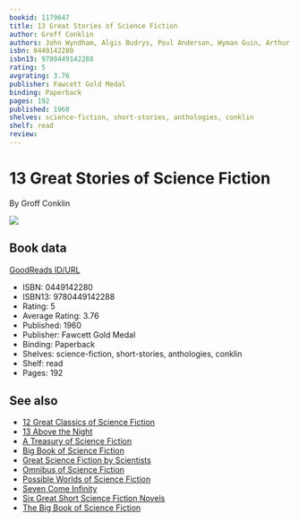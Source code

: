 ```yaml
---
bookid: 1179647
title: 13 Great Stories of Science Fiction
author: Groff Conklin
authors: John Wyndham, Algis Budrys, Poul Anderson, Wyman Guin, Arthur C. Clarke, William T. Powers, Alan Nelson, William Morrison, G.C. Edmondson, Damon Knight, Lion Miller, Theodore Sturgeon, Richard Gehman
isbn: 0449142280
isbn13: 9780449142288
rating: 5
avgrating: 3.76
publisher: Fawcett Gold Medal
binding: Paperback
pages: 192
published: 1960
shelves: science-fiction, short-stories, anthologies, conklin
shelf: read
review: 
---
```


# 13 Great Stories of Science Fiction

By Groff Conklin

![](https://i.gr-assets.com/images/S/compressed.photo.goodreads.com/books/1336448337l/1179647.jpg)

## Book data

[GoodReads ID/URL](https://www.goodreads.com/book/show/1179647)

- ISBN: 0449142280
- ISBN13: 9780449142288
- Rating: 5
- Average Rating: 3.76
- Published: 1960
- Publisher: Fawcett Gold Medal
- Binding: Paperback
- Shelves: science-fiction, short-stories, anthologies, conklin
- Shelf: read
- Pages: 192


## See also

- [12 Great Classics of Science Fiction](12_Great_Classics_of_Science_Fiction.md)
- [13 Above the Night](13_Above_the_Night.md)
- [A Treasury of Science Fiction](A_Treasury_of_Science_Fiction.md)
- [Big Book of Science Fiction](Big_Book_of_Science_Fiction.md)
- [Great Science Fiction by Scientists](Great_Science_Fiction_by_Scientists.md)
- [Omnibus of Science Fiction](Omnibus_of_Science_Fiction.md)
- [Possible Worlds of Science Fiction](Possible_Worlds_of_Science_Fiction.md)
- [Seven Come Infinity](Seven_Come_Infinity.md)
- [Six Great Short Science Fiction Novels](Six_Great_Short_Science_Fiction_Novels.md)
- [The Big Book of Science Fiction](The_Big_Book_of_Science_Fiction.md)
